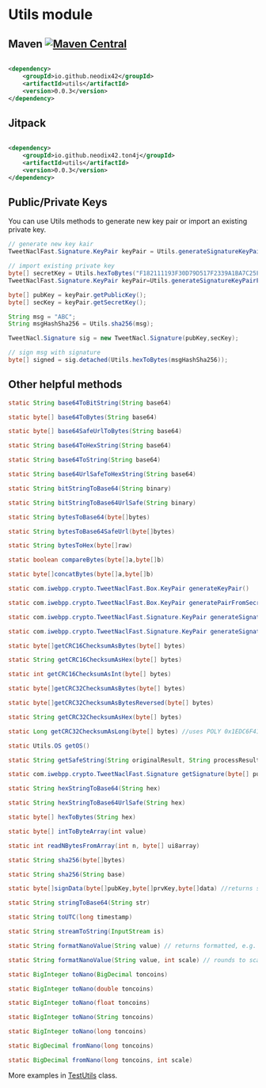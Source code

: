 # Utils module

## Maven [![Maven Central][maven-central-svg]][maven-central]

```xml

<dependency>
    <groupId>io.github.neodix42</groupId>
    <artifactId>utils</artifactId>
    <version>0.0.3</version>
</dependency>
```

## Jitpack

```xml

<dependency>
    <groupId>io.github.neodix42.ton4j</groupId>
    <artifactId>utils</artifactId>
    <version>0.0.3</version>
</dependency>
```

## Public/Private Keys

You can use Utils methods to generate new key pair or import an existing private key.

```java
// generate new key kair
TweetNaclFast.Signature.KeyPair keyPair = Utils.generateSignatureKeyPair();
```

```java
// import existing private key
byte[] secretKey = Utils.hexToBytes("F182111193F30D79D517F2339A1BA7C25FDF6C52142F0F2C1D960A1F1D65E1E4");
TweetNaclFast.Signature.KeyPair keyPair=Utils.generateSignatureKeyPairFromSeed(secretKey);

byte[] pubKey = keyPair.getPublicKey();
byte[] secKey = keyPair.getSecretKey();

String msg = "ABC";
String msgHashSha256 = Utils.sha256(msg);

TweetNacl.Signature sig = new TweetNacl.Signature(pubKey,secKey);

// sign msg with signature
byte[] signed = sig.detached(Utils.hexToBytes(msgHashSha256));
```

## Other helpful methods

```java
static String base64ToBitString(String base64)

static byte[] base64ToBytes(String base64)

static byte[] base64SafeUrlToBytes(String base64)

static String base64ToHexString(String base64)

static String base64ToString(String base64)

static String base64UrlSafeToHexString(String base64)

static String bitStringToBase64(String binary)

static String bitStringToBase64UrlSafe(String binary)

static String bytesToBase64(byte[]bytes)

static String bytesToBase64SafeUrl(byte[]bytes)

static String bytesToHex(byte[]raw)

static boolean compareBytes(byte[]a,byte[]b)

static byte[]concatBytes(byte[]a,byte[]b)

static com.iwebpp.crypto.TweetNaclFast.Box.KeyPair generateKeyPair()

static com.iwebpp.crypto.TweetNaclFast.Box.KeyPair generatePairFromSecretKey(byte[] secretKey)

static com.iwebpp.crypto.TweetNaclFast.Signature.KeyPair generateSignatureKeyPair()

static com.iwebpp.crypto.TweetNaclFast.Signature.KeyPair generateSignatureKeyPairFromSeed(byte[] secretKey)

static byte[]getCRC16ChecksumAsBytes(byte[] bytes)

static String getCRC16ChecksumAsHex(byte[] bytes)

static int getCRC16ChecksumAsInt(byte[] bytes)

static byte[]getCRC32ChecksumAsBytes(byte[] bytes)

static byte[]getCRC32ChecksumAsBytesReversed(byte[] bytes)

static String getCRC32ChecksumAsHex(byte[] bytes)

static Long getCRC32ChecksumAsLong(byte[] bytes) //uses POLY 0x1EDC6F41

static Utils.OS getOS()

static String getSafeString(String originalResult, String processResult,String template)

static com.iwebpp.crypto.TweetNaclFast.Signature getSignature(byte[] pubKey,byte[] prvKey)

static String hexStringToBase64(String hex)

static String hexStringToBase64UrlSafe(String hex)

static byte[] hexToBytes(String hex)

static byte[] intToByteArray(int value)

static int readNBytesFromArray(int n, byte[] ui8array)

static String sha256(byte[]bytes)

static String sha256(String base)

static byte[]signData(byte[]pubKey,byte[]prvKey,byte[]data) //returns signature

static String stringToBase64(String str)

static String toUTC(long timestamp)

static String streamToString(InputStream is)

static String formatNanoValue(String value) // returns formatted, e.g. 100,451.515633556 

static String formatNanoValue(String value, int scale) // rounds to scale, e.g. 100,451.52 

static BigInteger toNano(BigDecimal toncoins)

static BigInteger toNano(double toncoins)

static BigInteger toNano(float toncoins)

static BigInteger toNano(String toncoins)

static BigInteger toNano(long toncoins)

static BigDecimal fromNano(long toncoins)

static BigDecimal fromNano(long toncoins, int scale)
```

More examples in [TestUtils](../utils/src/test/java/org/ton/java/utils/TestUtils.java) class.

[maven-central-svg]: https://img.shields.io/maven-central/v/io.github.neodix42/utils

[maven-central]: https://mvnrepository.com/artifact/io.github.neodix42/utils

[ton-svg]: https://img.shields.io/badge/Based%20on-TON-blue

[ton]: https://ton.org
